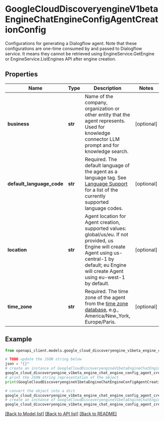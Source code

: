 # GoogleCloudDiscoveryengineV1betaEngineChatEngineConfigAgentCreationConfig

Configurations for generating a Dialogflow agent. Note that these configurations are one-time consumed by and passed to Dialogflow service. It means they cannot be retrieved using EngineService.GetEngine or EngineService.ListEngines API after engine creation.

## Properties

Name | Type | Description | Notes
------------ | ------------- | ------------- | -------------
**business** | **str** | Name of the company, organization or other entity that the agent represents. Used for knowledge connector LLM prompt and for knowledge search. | [optional] 
**default_language_code** | **str** | Required. The default language of the agent as a language tag. See [Language Support](https://cloud.google.com/dialogflow/docs/reference/language) for a list of the currently supported language codes. | [optional] 
**location** | **str** | Agent location for Agent creation, supported values: global/us/eu. If not provided, us Engine will create Agent using us-central-1 by default; eu Engine will create Agent using eu-west-1 by default. | [optional] 
**time_zone** | **str** | Required. The time zone of the agent from the [time zone database](https://www.iana.org/time-zones), e.g., America/New_York, Europe/Paris. | [optional] 

## Example

```python
from openapi_client.models.google_cloud_discoveryengine_v1beta_engine_chat_engine_config_agent_creation_config import GoogleCloudDiscoveryengineV1betaEngineChatEngineConfigAgentCreationConfig

# TODO update the JSON string below
json = "{}"
# create an instance of GoogleCloudDiscoveryengineV1betaEngineChatEngineConfigAgentCreationConfig from a JSON string
google_cloud_discoveryengine_v1beta_engine_chat_engine_config_agent_creation_config_instance = GoogleCloudDiscoveryengineV1betaEngineChatEngineConfigAgentCreationConfig.from_json(json)
# print the JSON string representation of the object
print(GoogleCloudDiscoveryengineV1betaEngineChatEngineConfigAgentCreationConfig.to_json())

# convert the object into a dict
google_cloud_discoveryengine_v1beta_engine_chat_engine_config_agent_creation_config_dict = google_cloud_discoveryengine_v1beta_engine_chat_engine_config_agent_creation_config_instance.to_dict()
# create an instance of GoogleCloudDiscoveryengineV1betaEngineChatEngineConfigAgentCreationConfig from a dict
google_cloud_discoveryengine_v1beta_engine_chat_engine_config_agent_creation_config_from_dict = GoogleCloudDiscoveryengineV1betaEngineChatEngineConfigAgentCreationConfig.from_dict(google_cloud_discoveryengine_v1beta_engine_chat_engine_config_agent_creation_config_dict)
```
[[Back to Model list]](../README.md#documentation-for-models) [[Back to API list]](../README.md#documentation-for-api-endpoints) [[Back to README]](../README.md)


